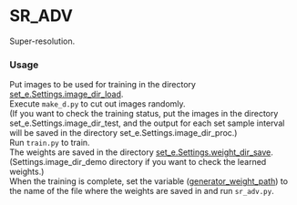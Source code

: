 # SR_ADV
Super-resolution.

### Usage
Put images to be used for training in the directory [set_e.Settings.image_dir_load](https://github.com/Fukuda-B/SR_ADV/blob/0ce3b01708db0eaf6a06076790b8adf99ee22dd9/set_e.py#L12).  
Execute `make_d.py` to cut out images randomly.  
(If you want to check the training status, put the images in the directory set_e.Settings.image_dir_test, and the output for each set sample interval will be saved in the directory set_e.Settings.image_dir_proc.)  
Run `train.py` to train.  
The weights are saved in the directory [set_e.Settings.weight_dir_save](https://github.com/Fukuda-B/SR_ADV/blob/0ce3b01708db0eaf6a06076790b8adf99ee22dd9/set_e.py#L25).  
(Settings.image_dir_demo directory if you want to check the learned weights.)  
When the training is complete, set the variable ([generator_weight_path](https://github.com/Fukuda-B/SR_ADV/blob/0ce3b01708db0eaf6a06076790b8adf99ee22dd9/sr_adv.py#L25)) to the name of the file where the weights are saved in and run `sr_adv.py`.  



